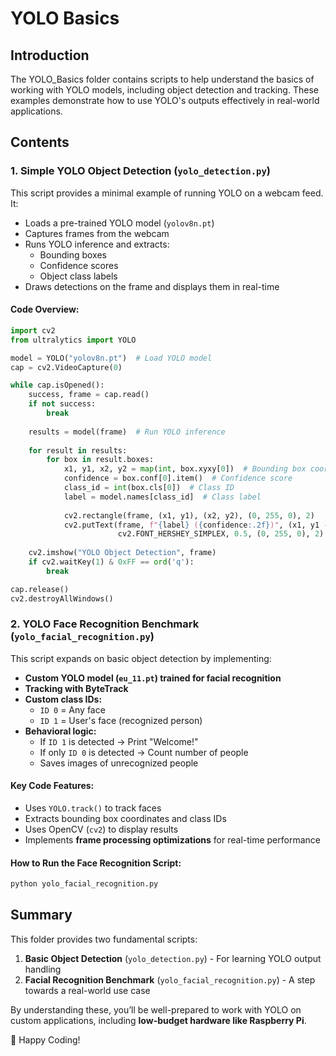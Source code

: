 # YOLO Basics

## Introduction
The YOLO_Basics folder contains scripts to help understand the basics of working with YOLO models, including object detection and tracking. These examples demonstrate how to use YOLO's outputs effectively in real-world applications.

## Contents

### 1. Simple YOLO Object Detection (`yolo_detection.py`)
This script provides a minimal example of running YOLO on a webcam feed. It:
- Loads a pre-trained YOLO model (`yolov8n.pt`)
- Captures frames from the webcam
- Runs YOLO inference and extracts:
  - Bounding boxes
  - Confidence scores
  - Object class labels
- Draws detections on the frame and displays them in real-time

#### **Code Overview:**
```python
import cv2
from ultralytics import YOLO

model = YOLO("yolov8n.pt")  # Load YOLO model
cap = cv2.VideoCapture(0)

while cap.isOpened():
    success, frame = cap.read()
    if not success:
        break
    
    results = model(frame)  # Run YOLO inference
    
    for result in results:
        for box in result.boxes:
            x1, y1, x2, y2 = map(int, box.xyxy[0])  # Bounding box coordinates
            confidence = box.conf[0].item()  # Confidence score
            class_id = int(box.cls[0])  # Class ID
            label = model.names[class_id]  # Class label
            
            cv2.rectangle(frame, (x1, y1), (x2, y2), (0, 255, 0), 2)
            cv2.putText(frame, f"{label} ({confidence:.2f})", (x1, y1 - 10),
                        cv2.FONT_HERSHEY_SIMPLEX, 0.5, (0, 255, 0), 2)
    
    cv2.imshow("YOLO Object Detection", frame)
    if cv2.waitKey(1) & 0xFF == ord('q'):
        break

cap.release()
cv2.destroyAllWindows()
```

### 2. YOLO Face Recognition Benchmark (`yolo_facial_recognition.py`)
This script expands on basic object detection by implementing:
- **Custom YOLO model (`eu_11.pt`) trained for facial recognition**
- **Tracking with ByteTrack**
- **Custom class IDs:**
  - `ID 0` = Any face
  - `ID 1` = User's face (recognized person)
- **Behavioral logic:**
  - If `ID 1` is detected → Print "Welcome!"
  - If only `ID 0` is detected → Count number of people
  - Saves images of unrecognized people

#### **Key Code Features:**
- Uses `YOLO.track()` to track faces
- Extracts bounding box coordinates and class IDs
- Uses OpenCV (`cv2`) to display results
- Implements **frame processing optimizations** for real-time performance

#### **How to Run the Face Recognition Script:**
```bash
python yolo_facial_recognition.py
```

## Summary
This folder provides two fundamental scripts:
1. **Basic Object Detection** (`yolo_detection.py`) - For learning YOLO output handling
2. **Facial Recognition Benchmark** (`yolo_facial_recognition.py`) - A step towards a real-world use case

By understanding these, you’ll be well-prepared to work with YOLO on custom applications, including **low-budget hardware like Raspberry Pi**.

🚀 Happy Coding!

